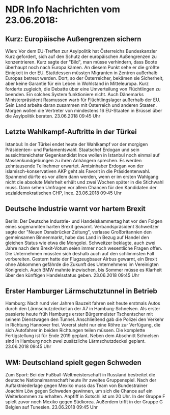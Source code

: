 # NDR Info Nachrichten vom 23.06.2018:


## Kurz: Europäische Außengrenzen sichern
Wien: Vor dem EU-Treffen zur Asylpolitik hat Österreichs Bundeskanzler Kurz gefordert, sich auf den Schutz der europäischen Außengrenzen zu konzentrieren. Kurz sagte der "Bild", man müsse verhindern, dass Boote überhaupt noch nach Europa kämen. An diesem Punkt sehe er die größte Einigkeit in der EU. Stattdessen müssten Migranten in Zentren außerhalb Europas betreut werden. Dort, so der Österreicher, bekämen sie Sicherheit, aber keine Garantie für ein Leben in Wohlstand in Mitteleuropa. Kurz forderte zugleich, die Debatte über eine Umverteilung von Flüchtlingen zu beenden. Ein solches System funktioniere nicht. Auch Dänemarks Ministerpräsident Rasmussen warb für Flüchtlingslager außerhalb der EU. Sein Land arbeite daran zusammen mit Österreich und anderen Staaten. Morgen wollen die Vertreter von mindestens 16 EU-Staaten in Brüssel über die Asylpolitik beraten. 23.06.2018 09:45 Uhr 

## Letzte Wahlkampf-Auftritte in der Türkei
Istanbul: In der Türkei endet heute der Wahlkampf vor der morgigen Präsidenten- und Parlamentswahl. Staatschef Erdogan und sein aussichtsreichster Gegenkandidat Ince wollen in Istanbul noch einmal auf Massenkundgebungen zu ihren Anhängern sprechen. Es werden zehntausende Teilnehmer erwartet. Amtsinhaber Erdogan von der islamisch-konservativen AKP geht als Favorit in die Präsidentenwahl. Spannend dürfte es vor allem dann werden, wenn er im ersten Wahlgang nicht die absolute Mehrheit erhält und zwei Wochen später in die Stichwahl muss. Dann sehen Umfragen vor allem Chancen für den Kandidaten der sozialdemokratischen CHP, Ince. 23.06.2018 09:45 Uhr 

## Deutsche Industrie warnt vor hartem Brexit
Berlin: Der Deutsche Industrie- und Handelskammertag hat vor den Folgen eines sogenannten harten Brexit gewarnt. Verbandspräsident Schweitzer sagte der "Neuen Osnabrücker Zeitung", verlasse Großbritannien den gemeinsamen Binnenmarkt, habe das Land in Bezug auf Handel den gleichen Status wie etwa die Mongolei. Schweitzer beklagte, auch zwei Jahre nach dem Brexit-Votum seien immer noch wesentliche Fragen offen. Die Unternehmen müssten sich deshalb auch auf den schlimmsten Fall vorbereiten. Gestern hatte der Flugzeugbauer Airbus gewarnt, ein Brexit ohne Abkommen gefährde die Zukunft des Unternehmens im Vereinigten Königreich. Auch BMW mahnte inzwischen, bis Sommer müsse es Klarheit über den künftigen Handelsstatus geben. 23.06.2018 09:45 Uhr 

## Erster Hamburger Lärmschutztunnel in Betrieb
Hamburg:	Nach rund vier Jahren Bauzeit fahren seit heute erstmals Autos durch den Lärmschutzdeckel an der A7 in Hamburg-Schnelsen. Als erster passierte heute früh Hamburgs erster Bürgermeister Tschentscher mit seinem Dienstwagen den Tunnel. Anschließend gab die Polizei den Verkehr in Richtung Hannover frei. Vorerst steht nur eine Röhre zur Verfügung, die sich Autofahrer in beiden Richtungen teilen müssen. Die komplette Fertigstellung ist für Ende 2019 geplant. Neben dem Abschnitt Schnelsen sind in Hamburg noch zwei zusätzliche Lärmschutzdeckel geplant. 23.06.2018 09:45 Uhr 

## WM: Deutschland spielt gegen Schweden
Zum Sport: Bei der Fußball-Weltmeisterschaft in Russland bestreitet die deutsche Nationalmannschaft heute ihr zweites Gruppenspiel. Nach der Auftaktniederlage gegen Mexiko muss das Team von Bundestrainer Joachim Löw gegen Schweden gewinnen, um sich die Chance auf ein Weiterkommen zu erhalten. Anpfiff in Sotschi ist um 20 Uhr. In der Gruppe F spielt zuvor noch Mexiko gegen Südkorea. Außerdem trifft in der Gruppe G Belgien auf Tunesien. 23.06.2018 09:45 Uhr 
